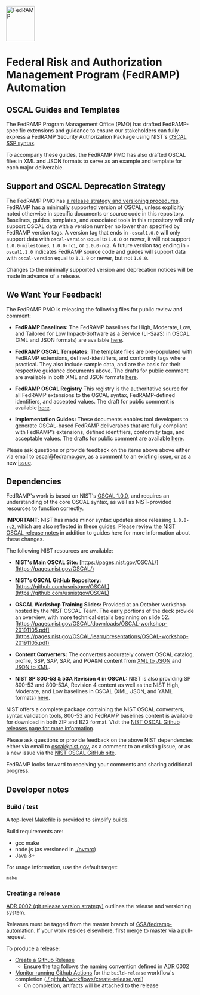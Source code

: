 <img src='./assets/FedRAMP_LOGO.png' alt="FedRAMP" width="76" height="94"><br />
# Federal Risk and Authorization Management Program (FedRAMP) Automation

## OSCAL Guides and Templates

The FedRAMP Program Management Office (PMO) has drafted FedRAMP-specific extensions and guidance to ensure our stakeholders can fully express a FedRAMP Security Authorization Package using NIST's [OSCAL SSP syntax](https://pages.nist.gov/OSCAL/documentation/).

To accompany these guides, the FedRAMP PMO has also drafted OSCAL files in XML and JSON formats to serve as an example and template for each major deliverable.

## Support and OSCAL Deprecation Strategy

The FedRAMP PMO has [a release strategy and versioning procedures](./documents/adr/0002-git-release-version-strategy.md). FedRAMP has a minimally supported version of OSCAL, unless explicitly noted otherwise in specific documents or source code in this repository. Baselines, guides, templates, and associated tools in this repository will only support OSCAL data with a version number no lower than specified by FedRAMP version tags. A version tag that ends in `-oscal1.0.0` will only support data with `oscal-version` equal to `1.0.0` or newer, it will not support `1.0.0-milestone3`, `1.0.0-rc1`, or `1.0.0-rc2`. A future version tag ending in `-oscal1.1.0` indicates FedRAMP source code and guides will support data with `oscal-version` equal to `1.1.0` or newer, but not `1.0.0`.

Changes to the minimally supported version and deprecation notices will be made in advance of a release.

## We Want Your Feedback!

The FedRAMP PMO is releasing the following files for public review and comment:

- **FedRAMP Baselines:** The FedRAMP baselines for High, Moderate, Low, and Tailored for Low Impact-Software as a Service (LI-SaaS) in OSCAL (XML and JSON formats) are available [here](./baselines).

- **FedRAMP OSCAL Templates:** The template files are pre-populated with FedRAMP extensions, defined-identifiers, and conformity tags where practical. They also include sample data, and are the basis for their respective guidance documents above. The drafts for public comment are available in both XML and JSON formats [here](./templates/).

- **FedRAMP OSCAL Registry** This registry is the authoritative source for all FedRAMP extensions to the OSCAL syntax, FedRAMP-defined identifiers, and accepted values. The draft for public comment is available [here](./documents/FedRAMP_Extensions.pdf).

- **Implementation Guides:** These documents enables tool developers to generate OSCAL-based FedRAMP deliverabes that are fully compliant with FedRAMP’s extensions, defined identifiers, conformity tags, and acceptable values. The drafts for public comment are available [here](./documents/).

Please ask questions or provide feedback on the items above above either via email to [oscal@fedramp.gov](mailto:oscal@fedramp.gov), as a comment to an existing [issue](https://github.com/GSA/fedramp-automation/issues), or as a new [issue](https://github.com/GSA/fedramp-automation/issues).

## Dependencies

FedRAMP's work is based on NIST's [OSCAL 1.0.0](https://github.com/usnistgov/OSCAL/releases/tag/v1.0.0), and requires an understanding of the core OSCAL syntax, as well as NIST-provided resources to function correctly.

**IMPORTANT**: NIST has made minor syntax updates since releasing `1.0.0-rc2`, which are also reflected in these guides. Please review [the NIST OSCAL release notes](https://pages.nist.gov/OSCAL/reference/release-notes/) in addition to guides here for more information about these changes.

The following NIST resources are available:
- **NIST's Main OSCAL Site:** [https://pages.nist.gov/OSCAL/](https://pages.nist.gov/OSCAL/)

- **NIST's OSCAL GitHub Repository:** [https://github.com/usnistgov/OSCAL](https://github.com/usnistgov/OSCAL)

- **OSCAL Workshop Training Slides:** Provided at an October workshop hosted by the NIST OSCAL Team. The early portions of the deck provide an overview, with more technical details beginning on slide 52. [https://pages.nist.gov/OSCAL/downloads/OSCAL-workshop-20191105.pdf](https://pages.nist.gov/OSCAL/learn/presentations/OSCAL-workshop-20191105.pdf)

- **Content Converters:** The converters accurately convert OSCAL catalog, profile, SSP, SAP, SAR, and POA&M content from [XML to JSON](https://github.com/usnistgov/OSCAL/tree/master/json/convert) and [JSON to XML](https://github.com/usnistgov/OSCAL/tree/master/xml/convert).

- **NIST SP 800-53 & 53A Revision 4 in OSCAL:** NIST is also providing SP 800-53 and 800-53A, Revision 4 content as well as the NIST High, Moderate, and Low baselines in OSCAL (XML, JSON, and YAML formats) [here](https://github.com/usnistgov/OSCAL/tree/master/content/nist.gov/SP800-53/rev4).

NIST offers a complete package containing the NIST OSCAL converters, syntax validation tools, 800-53 and FedRAMP baselines content is available for download in both ZIP and BZ2 format. Visit the [NIST OSCAL Github releases page for more information](https://github.com/usnistgov/OSCAL/releases/latest).

Please ask questions or provide feedback on the above NIST dependencies either via email to [oscal@nist.gov](mailto:oscal@nist.gov), as a comment to an existing issue, or as a new issue via the [NIST OSCAL GitHub site](https://github.com/usnistgov/OSCAL/issues).

FedRAMP looks forward to receiving your comments and sharing additional progress.

## Developer notes

### Build / test

A top-level Makefile is provided to simplify builds.

Build requirements are:

- gcc make
- node.js (as versioned in [./nvmrc](./.nvmrc))
- Java 8+

For usage information, use the default target:

```
make
```
### Creating a release

[ADR 0002 (git release version strategy)](./documents/adr/0002-git-release-version-strategy.md)
outlines the release and versioning system.

Releases must be tagged from the master branch of [GSA/fedramp-automation](https://github.com/GSA/fedramp-automation). If your work resides elsewhere, first merge to master via a pull-request.

To produce a release:

- [Create a Github Release](https://github.com/GSA/fedramp-automation/releases/new)
  - Ensure the tag follows the naming convention defined in [ADR 0002](./documents/adr/0002-git-release-version-strategy.md)
- [Monitor running Github Actions](https://github.com/GSA/fedramp-automation/actions) for the `build-release` workflow's completion ([./.github/workflows/create-release.yml](./.github/workflows/create-release.yml))
  - On completion, artifacts will be attached to the release
